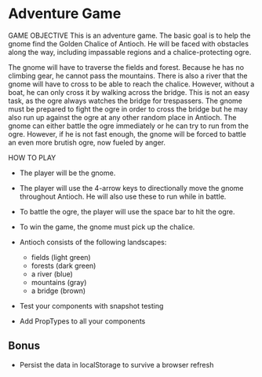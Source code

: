 Adventure Game
===
GAME OBJECTIVE
This is an adventure game.  The basic goal is to help the gnome find the Golden Chalice of Antioch.  He will be faced with obstacles along the way, including impassable regions and a chalice-protecting ogre.

The gnome will have to traverse the fields and forest. Because he has no climbing gear, he cannot pass the mountains. There is also a river that the gnome will have to cross to be able to reach the chalice.  However, without a boat, he can only cross it by walking across the bridge.  This is not an easy task, as the ogre always watches the bridge for trespassers.  The gnome must be prepared to fight the ogre in order to cross the bridge but he may also run up against the ogre at any other random place in Antioch. The gnome can either battle the ogre immediately or he can try to run from the ogre.  However, if he is not fast enough, the gnome will be forced to battle an even more brutish ogre, now fueled by anger.

HOW TO PLAY
* The player will be the gnome.  
* The player will use the 4-arrow keys to directionally move the gnome throughout Antioch.  He will also use these to run while in battle.
* To battle the ogre, the player will use the space bar to hit the ogre.
* To win the game, the gnome must pick up the chalice.
* Antioch consists of the following landscapes:
    * fields (light green)
    * forests (dark green)
    * a river (blue)
    * mountains (gray)
    * a bridge (brown)






* Test your components with snapshot testing

* Add PropTypes to all your components

## Bonus

* Persist the data in localStorage to survive a browser refresh

